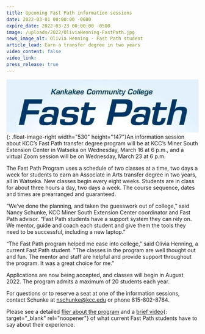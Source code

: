 ```yaml
---
title: Upcoming Fast Path information sessions
date: 2022-03-01 00:00:00 -0600
expire_date: 2022-03-23 00:00:00 -0500
image: /uploads/2022/OliviaHenning-FastPath.jpg
news_image_alt: Olivia Henning - Fast Path student
article_lead: Earn a transfer degree in two years
video_content: false
video_link:
press_release: true
---
```

![](/uploads/2021/fastpathwordmark-2.jpg){: .float-image-right width="530" height="147"}An information session about KCC’s Fast Path transfer degree program will be at KCC’s Miner South Extension Center in Watseka on Wednesday, March 16 at 6 p.m., and a virtual Zoom session will be on Wednesday, March 23 at 6 p.m. &nbsp;

The Fast Path Program uses a schedule of two classes at a time, two days a week for students to earn an Associate in Arts transfer degree in two years, all in Watseka. New classes begin every eight weeks. Students are in class for about three hours a day, two days a week. The course sequence, dates and times are prearranged and guaranteed.

“We’ve done the planning, and taken the guesswork out of college,” said Nancy Schunke, KCC Miner South Extension Center coordinator and Fast Path advisor. “Fast Path students have a support system they can rely on. We mentor, guide and coach each student and give them the tools they need to be successful, including a new laptop.”

“The Fast Path program helped me ease into college," said Olivia Henning, a current Fast Path student. "The classes in the program are well thought out and fun. The mentor and staff are helpful and provide support throughout the program. It was a great choice for me.”

Applications are now being accepted, and classes will begin in August 2022. The program admits a maximum of 20 students each year.&nbsp;

For questions or to reserve a seat at one of the information sessions, contact Schunke at [nschunke@kcc.edu](mailto:nschunke@kcc.edu) or phone 815-802-8784.&nbsp;

Please see a detailed [flier about the program](/FastPath-info-night2022.pdf) and a [brief video](https://youtu.be/43Cwb0JEtUQ){: target="_blank" rel="noopener"} of what current Fast Path students have to say about their experience.
